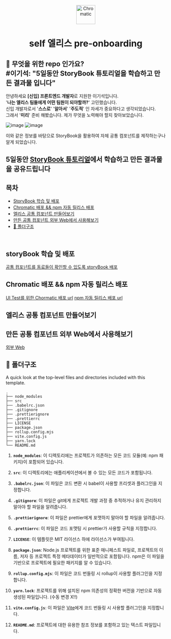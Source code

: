 <p align="center">
  <a href="https://www.chromatic.com/">
    <img alt="Chromatic" src="https://avatars2.githubusercontent.com/u/24584319?s=200&v=4" width="60" />
  </a>
</p>

<h1 align="center">
self 엘리스 pre-onboarding 
</h1>

## 🚅 무엇을 위한 repo 인가요? </br> #이기석: "5일동안 StoryBook 튜토리얼을 학습하고 만든 결과물 입니다"


안녕하세요 **[신입] 프론트엔드 개발자**로 지원한 이기석입니다.
</br>
'**나는 엘리스 팀들에게 어떤 팀원이 되야할까?**' 고민했습니다.
</br>
신입 개발자로서 '**스스로**' '**알아서**' '**주도적**' 인 자세가 중요하다고 생각되었습니다. 
</br>
그래서 '**미리**' 준비 해봤습니다. 제가 무엇을 노력해야 할지 찾아보았습니다.

![image](https://github.com/kiseokDev/learnstorybook-design-system/assets/107299502/44132a21-71ca-443d-9dad-208f92cf8262)
![image](https://github.com/kiseokDev/learnstorybook-design-system/assets/107299502/790edade-5b6b-44e7-85a7-8b7d878aa05e)

이와 같은 정보를 바탕으로 StoryBook을 활용하여 자체 공통 컴포넌트를 제작하는구나 알게 되었습니다. 
</br>
## 5일동안 [StoryBook 튜토리얼](https://storybook.js.org/tutorials/design-systems-for-developers/react/en/introduction/)에서 학습하고 만든 결과물을 공유드립니다


## 목차
- [StoryBook 학습 및 배포](#storybook-학습-및-배포)
- [Chromatic 배포 && npm 자동 릴리스 배포](#chromatic-배포--npm-자동-릴리스-배포)
- [엘리스 공통 컴포넌트 만들어보기](#엘리스-공통-컴포넌트-만들어보기)
- [만든 공통 컴포넌트 외부 Web에서 사용해보기](#만든-공통-컴포넌트-외부-web에서-사용해보기)
- [🔎 폴더구조](#-폴더구조)

</br>






 

## storyBook 학습 및 배포
<a href="https://6552e91ed69dbda616e90d9d-uotihsxrwd.chromatic.com/?path=/docs/example-customelicebutton--docs" target="_blank">공통 컴포넌트를 동료들이 확인할 수 있도록 storyBook 배포</a>


## Chromatic 배포 && npm 자동 릴리스 배포
[UI Test를 위한 Chormatic 배포 url](https://www.chromatic.com/build?appId=6552e91ed69dbda616e90d9d&number=17)
[npm 자동 릴리스 배포 url](https://www.npmjs.com/package/@dev.leekiseok/elice-storybook)

## 엘리스 공통 컴포넌트 만들어보기

## 만든 공통 컴포넌트 외부 Web에서 사용해보기 
[외부 Web](https://web-app-using-external-design-system-vv97xolo8-kiseokdev.vercel.app/)

## 🔎 폴더구조

A quick look at the top-level files and directories included with this template.

    .
    ├── node_modules
    ├── src
    ├── .babelrc.json
    ├── .gitignore
    ├── .prettierignore
    ├── .prettierrc
    ├── LICENSE
    ├── package.json
    ├── rollup.config.mjs
    ├── vite.config.js
    ├── yarn.lock
    └── README.md

1. **`node_modules`**: 이 디렉토리에는 프로젝트가 의존하는 모든 코드 모듈(예: npm 패키지)이 포함되어 있습니다.

2. **`src`**: 이 디렉토리에는 애플리케이션에서 볼 수 있는 모든 코드가 포함됩니다.

3. **`.babelrc.json`**: 이 파일은 코드 변환 시 babel이 사용할 프리셋과 플러그인을 지정합니다.

4. **`.gitignore`**: 이 파일은 git에게 프로젝트 개발 과정 중 추적하거나 유지 관리하지 말아야 할 파일을 알려줍니다.

5. **`.prettierignore`**: 이 파일은 prettier에게 포맷하지 말아야 할 파일을 알려줍니다.

6. **`.prettierrc`**: 이 파일은 코드 포맷팅 시 prettier가 사용할 규칙을 지정합니다.

7. **`LICENSE`**: 이 템플릿은 MIT 라이선스 하에 라이선스가 부여됩니다.

8. **`package.json`**: Node.js 프로젝트를 위한 표준 매니페스트 파일로, 프로젝트의 이름, 저자 등 프로젝트 특정 메타데이터가 일반적으로 포함됩니다. npm은 이 파일을 기반으로 프로젝트에 필요한 패키지를 알 수 있습니다.

9. **`rollup.config.mjs`**: 이 파일은 코드 번들링 시 rollup이 사용할 플러그인을 지정합니다.

10. **`yarn.lock`**: 프로젝트를 위해 설치된 npm 의존성의 정확한 버전을 기반으로 자동 생성된 파일입니다. (수동 변경 X!!)

11. **`vite.config.js`**: 이 파일은 [Vite](https://vitejs.dev/)에게 코드 번들링 시 사용할 플러그인을 지정합니다.

12. **`README.md`**: 프로젝트에 대한 유용한 참조 정보를 포함하고 있는 텍스트 파일입니다.


